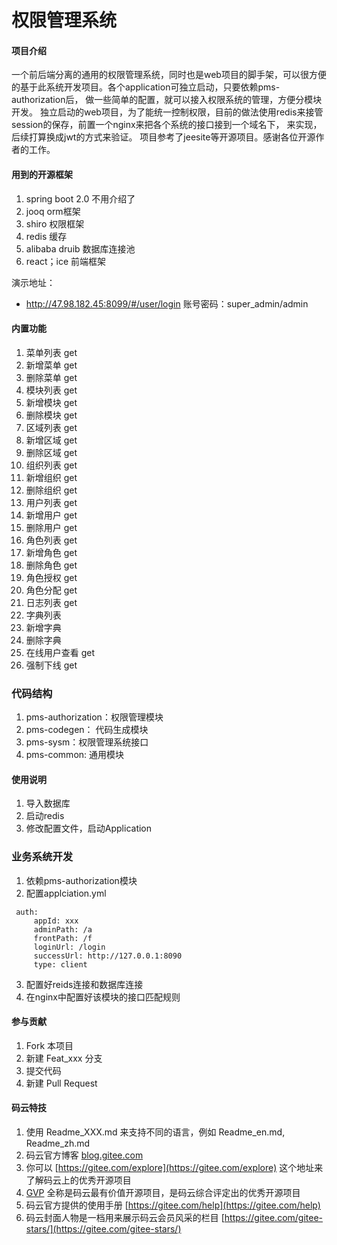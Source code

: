 # 权限管理系统

#### 项目介绍

  一个前后端分离的通用的权限管理系统，同时也是web项目的脚手架，可以很方便的基于此系统开发项目。各个application可独立启动，只要依赖pms-authorization后，
  做一些简单的配置，就可以接入权限系统的管理，方便分模块开发。
        独立启动的web项目，为了能统一控制权限，目前的做法使用redis来接管session的保存，前置一个nginx来把各个系统的接口接到一个域名下，
      来实现，后续打算换成jwt的方式来验证。
      项目参考了jeesite等开源项目。感谢各位开源作者的工作。

#### 用到的开源框架
 1. spring boot 2.0 不用介绍了  
 2. jooq orm框架  
 3. shiro 权限框架  
 4. redis 缓存  
 5. alibaba druib 数据库连接池  
 6. react；ice  前端框架

演示地址：
 - http://47.98.182.45:8099/#/user/login
 账号密码：super_admin/admin
#### 内置功能
 1. 菜单列表 get  
 2. 新增菜单 get  
 3. 删除菜单 get  
 4. 模块列表 get
 5. 新增模块 get
 6. 删除模块 get
 10. 区域列表 get
 11. 新增区域 get
 12. 删除区域 get
 18. 组织列表 get
 19. 新增组织 get
 20. 删除组织 get
 7. 用户列表 get
 8. 新增用户 get
 9. 删除用户 get
 13. 角色列表 get
 14. 新增角色 get
 15. 删除角色 get
 16. 角色授权 get
 17. 角色分配 get
 25. 日志列表 get
 22. 字典列表
 23. 新增字典
 24. 删除字典
 26. 在线用户查看 get
 27. 强制下线 get
 
 ### 代码结构
1.  pms-authorization：权限管理模块
2.  pms-codegen： 代码生成模块
3.  pms-sysm：权限管理系统接口
4.  pms-common: 通用模块


#### 使用说明

1. 导入数据库
2. 启动redis
3. 修改配置文件，启动Application

### 业务系统开发
1. 依赖pms-authorization模块
2. 配置applciation.yml
```
 auth:
     appId: xxx
     adminPath: /a
     frontPath: /f
     loginUrl: /login
     successUrl: http://127.0.0.1:8090
     type: client
```
3. 配置好reids连接和数据库连接
4. 在nginx中配置好该模块的接口匹配规则

#### 参与贡献

1. Fork 本项目
2. 新建 Feat_xxx 分支
3. 提交代码
4. 新建 Pull Request


#### 码云特技

1. 使用 Readme\_XXX.md 来支持不同的语言，例如 Readme\_en.md, Readme\_zh.md
2. 码云官方博客 [blog.gitee.com](https://blog.gitee.com)
3. 你可以 [https://gitee.com/explore](https://gitee.com/explore) 这个地址来了解码云上的优秀开源项目
4. [GVP](https://gitee.com/gvp) 全称是码云最有价值开源项目，是码云综合评定出的优秀开源项目
5. 码云官方提供的使用手册 [https://gitee.com/help](https://gitee.com/help)
6. 码云封面人物是一档用来展示码云会员风采的栏目 [https://gitee.com/gitee-stars/](https://gitee.com/gitee-stars/)